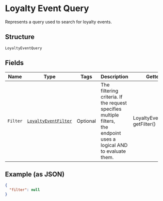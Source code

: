 
# Loyalty Event Query

Represents a query used to search for loyalty events.

## Structure

`LoyaltyEventQuery`

## Fields

| Name | Type | Tags | Description | Getter |
|  --- | --- | --- | --- | --- |
| `Filter` | [`LoyaltyEventFilter`](../../doc/models/loyalty-event-filter.md) | Optional | The filtering criteria. If the request specifies multiple filters,<br>the endpoint uses a logical AND to evaluate them. | LoyaltyEventFilter getFilter() |

## Example (as JSON)

```json
{
  "filter": null
}
```

